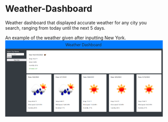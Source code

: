 # Weather-Dashboard

Weather dashboard that displayed accurate weather for any city you search, ranging from today until the next 5 days.


An example of the weather given after inputting New York.
![display of the weather apps appearance](./preview.png)